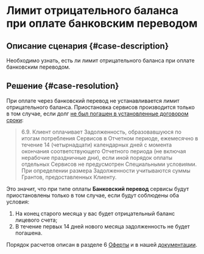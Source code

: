 # Лимит отрицательного баланса при оплате банковским переводом


## Описание сценария {#case-description}

Необходимо узнать, есть ли лимит отрицательного баланса при оплате банковским переводом.

## Решение {#case-resolution}

При оплате через банковский перевод не устанавливается лимит отрицательного баланса. Приостановка сервисов производится только в том случае, если долг [не был погашен в установленные договором сроки](https://yandex.ru/legal/cloud_oferta/):

> 6.9. Клиент оплачивает Задолженность, образовавшуюся по итогам потребления Сервисов в Отчетном периоде, ежемесячно в течение 14 (четырнадцати) календарных дней с момента окончания соответствующего Отчетного периода (не включая нерабочие праздничные дни), если иной порядок оплаты отдельных Сервисов не предусмотрен Специальными условиями. При определении размера Задолженности учитываются суммы Грантов, предоставленных Клиенту.

Это значит, что при типе оплаты **Банковский перевод** сервисы будут приостановлены только в том случае, если будут соблюдены оба условия: 
1. На конец старого месяца у вас будет отрицательный баланс лицевого счета;
2. В течение первых 14 дней нового месяца задолженность не будет погашена.

Порядок расчетов описан в разделе 6 [Оферты](https://yandex.ru/legal/cloud_oferta/) и в нашей [документации](../../../billing/payment/billing-cycle-business).

